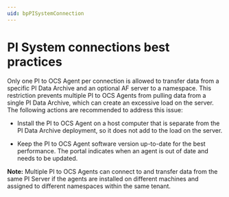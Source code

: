 ```yaml
---
uid: bpPISystemConnection
---
```


# PI System connections best practices

Only one PI to OCS Agent per connection is allowed to transfer data from a specific PI Data Archive and an optional AF server to a namespace. This restriction prevents multiple PI to OCS Agents from pulling data from a single PI Data Archive, which can create an excessive load on the server. The following actions are recommended to address this issue:

- Install the PI to OCS Agent on a host computer that is separate from the PI Data Archive deployment, so it does not add to the load on the server.

- Keep the PI to OCS Agent software version up-to-date for the best performance. The portal indicates when an agent is out of date and needs to be updated.
 
**Note:** Multiple PI to OCS Agents can connect to and transfer data from the same PI Server if the agents are installed on different machines and assigned to different namespaces within the same tenant.  
